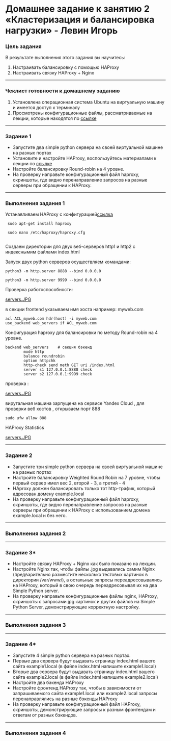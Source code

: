# Домашнее задание к занятию 2 «Кластеризация и балансировка нагрузки» - Левин Игорь

### Цель задания
В результате выполнения этого задания вы научитесь:
1. Настраивать балансировку с помощью HAProxy
2. Настраивать связку HAProxy + Nginx

------

### Чеклист готовности к домашнему заданию

1. Установлена операционная система Ubuntu на виртуальную машину и имеется доступ к терминалу
2. Просмотрены конфигурационные файлы, рассматриваемые на лекции, которые находятся по [ссылке](https://github.com/netology-code/sflt-homeworks/blob/main/2)


------


### Задание 1
- Запустите два simple python сервера на своей виртуальной машине на разных портах
- Установите и настройте HAProxy, воспользуйтесь материалами к лекции по [ссылке](https://github.com/netology-code/sflt-homeworks/blob/main/2)
- Настройте балансировку Round-robin на 4 уровне.
- На проверку направьте конфигурационный файл haproxy, скриншоты, где видно перенаправление запросов на разные серверы при обращении к HAProxy.


---

### Выполнения задания 1


Устанавливаем HAProxy c конфигурацией[ссылка](https://github.com/netology-code/sflt-homeworks/blob/main/2/haproxy/haproxy.cfg)

```
 sudo apt-get install haproxy
 
 sudo nano /etc/haproxy/haproxy.cfg
  
```

Cоздаем директории для двух веб-серверов http1 и http2 с индекснымим файлами index.html

Запуск двух python серверов осуществляем командами:

```
python3 -m http.server 8888 --bind 0.0.0.0

python3 -m http.server 9999 --bind 0.0.0.0

```
 
Проверка работоспособности:

[servers.JPG](https://github.com/elekpow/sflt-1/blob/main/sflt-2/servers.JPG)


в секции frontend указываем имя хоста например: myweb.com

```
acl ACL_myweb.com hdr(host) -i myweb.com
use_backend web_servers if ACL_myweb.com

```

Конфигурация haproxy для балансировки по методу Round-robin на 4 уровне.

```
backend web_servers    # секция бэкенд
        mode http
        balance roundrobin
        option httpchk
        http-check send meth GET uri /index.html
        server s1 127.0.0.1:8888 check
        server s2 127.0.0.1:9999 check

```

проверка :

[servers.JPG](https://github.com/elekpow/sflt-1/blob/main/sflt-2/hosts.JPG)

вирутальная машина зарпущена на сервисе Yandex Cloud , для проверки веб хостов , открываем порт 888

```
sudo ufw allow 888

```

HAProxy Statistics

[servers.JPG](https://github.com/elekpow/sflt-1/blob/main/sflt-2/stat.JPG)



---

### Задание 2
- Запустите три simple python сервера на своей виртуальной машине на разных портах
- Настройте балансировку Weighted Round Robin на 7 уровне, чтобы первый сервер имел вес 2, второй - 3, а третий - 4
- HAproxy должен балансировать только тот http-трафик, который адресован домену example.local
- На проверку направьте конфигурационный файл haproxy, скриншоты, где видно перенаправление запросов на разные серверы при обращении к HAProxy c использованием домена example.local и без него.


---

### Выполнения задания 2



---


### Задание 3*
- Настройте связку HAProxy + Nginx как было показано на лекции.
- Настройте Nginx так, чтобы файлы .jpg выдавались самим Nginx (предварительно разместите несколько тестовых картинок в директории /var/www/), а остальные запросы переадресовывались на HAProxy, который в свою очередь переадресовывал их на два Simple Python server.
- На проверку направьте конфигурационные файлы nginx, HAProxy, скриншоты с запросами jpg картинок и других файлов на Simple Python Server, демонстрирующие корректную настройку.

---

### Выполнения задания 3


---

### Задание 4*
- Запустите 4 simple python сервера на разных портах.
- Первые два сервера будут выдавать страницу index.html вашего сайта example1.local (в файле index.html напишите example1.local)
- Вторые два сервера будут выдавать страницу index.html вашего сайта example2.local (в файле index.html напишите example2.local)
- Настройте два бэкенда HAProxy
- Настройте фронтенд HAProxy так, чтобы в зависимости от запрашиваемого сайта example1.local или example2.local запросы перенаправлялись на разные бэкенды HAProxy
- На проверку направьте конфигурационный файл HAProxy, скриншоты, демонстрирующие запросы к разным фронтендам и ответам от разных бэкендов.

---

### Выполнения задания 4


